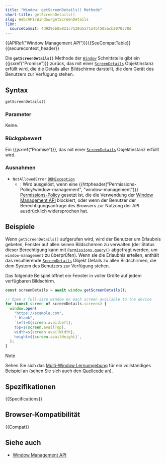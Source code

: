 ```yaml
---
title: "Window: getScreenDetails() Methode"
short-title: getScreenDetails()
slug: Web/API/Window/getScreenDetails
l10n:
  sourceCommit: 4d929bb0a021c7130d5a71a4bf505bcb8070378d
---
```


{{APIRef("Window Management API")}}{{SeeCompatTable}}{{securecontext_header}}

Die **`getScreenDetails()`** Methode der [`Window`](/de/docs/Web/API/Window) Schnittstelle gibt ein {{jsxref("Promise")}} zurück, das mit einer [`ScreenDetails`](/de/docs/Web/API/ScreenDetails) Objektinstanz erfüllt wird, die die Details aller Bildschirme darstellt, die dem Gerät des Benutzers zur Verfügung stehen.

## Syntax

```js-nolint
getScreenDetails()
```

### Parameter

Keine.

### Rückgabewert

Ein {{jsxref("Promise")}}, das mit einer [`ScreenDetails`](/de/docs/Web/API/ScreenDetails) Objektinstanz erfüllt wird.

### Ausnahmen

- `NotAllowedError` [`DOMException`](/de/docs/Web/API/DOMException)
  - : Wird ausgelöst, wenn eine {{httpheader("Permissions-Policy/window-management", "window-management")}} [Permissions-Policy](/de/docs/Web/HTTP/Guides/Permissions_Policy) gesetzt ist, die die Verwendung der [Window Management API](/de/docs/Web/API/Window_Management_API) blockiert, oder wenn der Benutzer der Berechtigungsanfrage des Browsers zur Nutzung der API ausdrücklich widersprochen hat.

## Beispiele

Wenn `getScreenDetails()` aufgerufen wird, wird der Benutzer um Erlaubnis gebeten, Fenster auf allen seinen Bildschirmen zu verwalten (der Status dieser Berechtigung kann mit [`Permissions.query()`](/de/docs/Web/API/Permissions/query) abgefragt werden, um `window-management` zu überprüfen). Wenn sie die Erlaubnis erteilen, enthält das resultierende [`ScreenDetails`](/de/docs/Web/API/ScreenDetails) Objekt Details zu allen Bildschirmen, die dem System des Benutzers zur Verfügung stehen.

Das folgende Beispiel öffnet ein Fenster in voller Größe auf jedem verfügbaren Bildschirm.

```js
const screenDetails = await window.getScreenDetails();

// Open a full-size window on each screen available to the device
for (const screen of screenDetails.screens) {
  window.open(
    "https://example.com",
    "_blank",
    `left=${screen.availLeft},
    top=${screen.availTop},
    width=${screen.availWidth},
    height=${screen.availHeight}`,
  );
}
```

> [!NOTE]
> Sehen Sie sich das [Multi-Window Lernumgebung](https://mdn.github.io/dom-examples/window-management-api/) für ein vollständiges Beispiel an (sehen Sie sich auch den [Quellcode](https://github.com/mdn/dom-examples/tree/main/window-management-api) an).

## Spezifikationen

{{Specifications}}

## Browser-Kompatibilität

{{Compat}}

## Siehe auch

- [Window Management API](/de/docs/Web/API/Window_Management_API)
